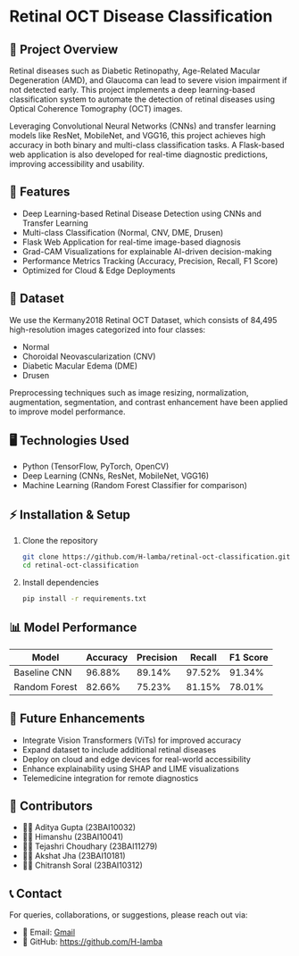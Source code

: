 # Retinal OCT Disease Classification

## 📌 Project Overview
Retinal diseases such as Diabetic Retinopathy, Age-Related Macular Degeneration (AMD), and Glaucoma can lead to severe vision impairment if not detected early. This project implements a deep learning-based classification system to automate the detection of retinal diseases using Optical Coherence Tomography (OCT) images.

Leveraging Convolutional Neural Networks (CNNs) and transfer learning models like ResNet, MobileNet, and VGG16, this project achieves high accuracy in both binary and multi-class classification tasks. A Flask-based web application is also developed for real-time diagnostic predictions, improving accessibility and usability.

## 🚀 Features
- Deep Learning-based Retinal Disease Detection using CNNs and Transfer Learning
- Multi-class Classification (Normal, CNV, DME, Drusen)
- Flask Web Application for real-time image-based diagnosis
- Grad-CAM Visualizations for explainable AI-driven decision-making
- Performance Metrics Tracking (Accuracy, Precision, Recall, F1 Score)
- Optimized for Cloud & Edge Deployments

## 📂 Dataset
We use the Kermany2018 Retinal OCT Dataset, which consists of 84,495 high-resolution images categorized into four classes:
- Normal
- Choroidal Neovascularization (CNV)
- Diabetic Macular Edema (DME)
- Drusen

Preprocessing techniques such as image resizing, normalization, augmentation, segmentation, and contrast enhancement have been applied to improve model performance.

## 🖥️ Technologies Used
- Python (TensorFlow, PyTorch, OpenCV)
- Deep Learning (CNNs, ResNet, MobileNet, VGG16)
- Machine Learning (Random Forest Classifier for comparison)

## ⚡ Installation & Setup
1. Clone the repository
    ```sh
    git clone https://github.com/H-lamba/retinal-oct-classification.git  
    cd retinal-oct-classification
    ```
2. Install dependencies
    ```sh
    pip install -r requirements.txt
    ```

## 📊 Model Performance
| Model           | Accuracy | Precision | Recall  | F1 Score |
|-----------------|----------|-----------|---------|----------|
| Baseline CNN    | 96.88%   | 89.14%    | 97.52%  | 91.34%   |
| Random Forest   | 82.66%   | 75.23%    | 81.15%  | 78.01%   |

## 🎯 Future Enhancements
- Integrate Vision Transformers (ViTs) for improved accuracy
- Expand dataset to include additional retinal diseases
- Deploy on cloud and edge devices for real-world accessibility
- Enhance explainability using SHAP and LIME visualizations
- Telemedicine integration for remote diagnostics

## 📝 Contributors
- 👨‍💻 Aditya Gupta (23BAI10032)
- 👨‍💻 Himanshu (23BAI10041)
- 👩‍💻 Tejashri Choudhary (23BAI11279)
- 👨‍💻 Akshat Jha (23BAI10181)
- 👨‍💻 Chitransh Soral (23BAI10312)


## 📞 Contact
For queries, collaborations, or suggestions, please reach out via:
- 📧 Email: [Gmail](hljaat18@gmail.com)
- 🔗 GitHub: https://github.com/H-lamba
